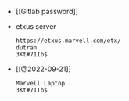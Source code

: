 - [[Gitlab password]]
- etxus server
	```
	https://etxus.marvell.com/etx/
	dutran
	3Kt#71Ib$
	```

- [[@2022-09-21]]
	```
	Marvell Laptop
	3Kt#71Ib$
	```
